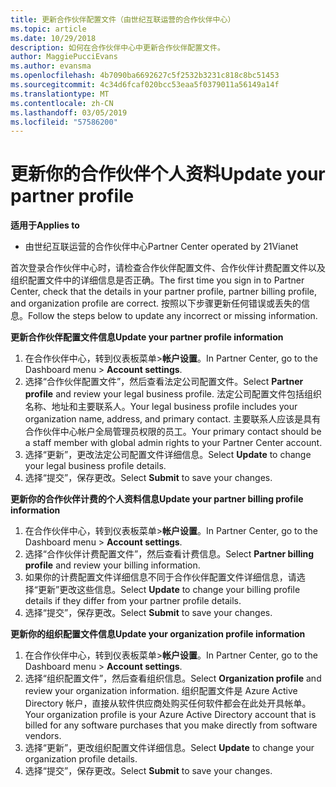 ```yaml
---
title: 更新合作伙伴配置文件（由世纪互联运营的合作伙伴中心）
ms.topic: article
ms.date: 10/29/2018
description: 如何在合作伙伴中心中更新合作伙伴配置文件。
author: MaggiePucciEvans
ms.author: evansma
ms.openlocfilehash: 4b7090ba6692627c5f2532b3231c818c8bc51453
ms.sourcegitcommit: 4c34d6fcaf020bcc53eaa5f0379011a56149a14f
ms.translationtype: MT
ms.contentlocale: zh-CN
ms.lasthandoff: 03/05/2019
ms.locfileid: "57586200"
---
```

# <a name="update-your-partner-profile"></a><span data-ttu-id="071fe-103">更新你的合作伙伴个人资料</span><span class="sxs-lookup"><span data-stu-id="071fe-103">Update your partner profile</span></span>


<span data-ttu-id="071fe-104">**适用于**</span><span class="sxs-lookup"><span data-stu-id="071fe-104">**Applies to**</span></span>

-   <span data-ttu-id="071fe-105">由世纪互联运营的合作伙伴中心</span><span class="sxs-lookup"><span data-stu-id="071fe-105">Partner Center operated by 21Vianet</span></span>


<span data-ttu-id="071fe-106">首次登录合作伙伴中心时，请检查合作伙伴配置文件、合作伙伴计费配置文件以及组织配置文件中的详细信息是否正确。</span><span class="sxs-lookup"><span data-stu-id="071fe-106">The first time you sign in to Partner Center, check that the details in your partner profile, partner billing profile, and organization profile are correct.</span></span> <span data-ttu-id="071fe-107">按照以下步骤更新任何错误或丢失的信息。</span><span class="sxs-lookup"><span data-stu-id="071fe-107">Follow the steps below to update any incorrect or missing information.</span></span>

<span data-ttu-id="071fe-108">**更新合作伙伴配置文件信息**</span><span class="sxs-lookup"><span data-stu-id="071fe-108">**Update your partner profile information**</span></span>

1. <span data-ttu-id="071fe-109">在合作伙伴中心，转到仪表板菜单&gt;**帐户设置**。</span><span class="sxs-lookup"><span data-stu-id="071fe-109">In Partner Center, go to the Dashboard menu &gt; **Account settings**.</span></span>
2. <span data-ttu-id="071fe-110">选择“合作伙伴配置文件”，然后查看法定公司配置文件。</span><span class="sxs-lookup"><span data-stu-id="071fe-110">Select **Partner profile** and review your legal business profile.</span></span> <span data-ttu-id="071fe-111">法定公司配置文件包括组织名称、地址和主要联系人。</span><span class="sxs-lookup"><span data-stu-id="071fe-111">Your legal business profile includes your organization name, address, and primary contact.</span></span> <span data-ttu-id="071fe-112">主要联系人应该是具有合作伙伴中心帐户全局管理员权限的员工。</span><span class="sxs-lookup"><span data-stu-id="071fe-112">Your primary contact should be a staff member with global admin rights to your Partner Center account.</span></span> 
3. <span data-ttu-id="071fe-113">选择“更新”，更改法定公司配置文件详细信息。</span><span class="sxs-lookup"><span data-stu-id="071fe-113">Select **Update** to change your legal business profile details.</span></span>  
4. <span data-ttu-id="071fe-114">选择“提交”，保存更改。</span><span class="sxs-lookup"><span data-stu-id="071fe-114">Select **Submit** to save your changes.</span></span>

<span data-ttu-id="071fe-115">**更新你的合作伙伴计费的个人资料信息**</span><span class="sxs-lookup"><span data-stu-id="071fe-115">**Update your partner billing profile information**</span></span>

1. <span data-ttu-id="071fe-116">在合作伙伴中心，转到仪表板菜单&gt;**帐户设置**。</span><span class="sxs-lookup"><span data-stu-id="071fe-116">In Partner Center, go to the Dashboard menu &gt; **Account settings**.</span></span>
2. <span data-ttu-id="071fe-117">选择“合作伙伴计费配置文件”，然后查看计费信息。</span><span class="sxs-lookup"><span data-stu-id="071fe-117">Select **Partner billing profile** and review your billing information.</span></span> 
3. <span data-ttu-id="071fe-118">如果你的计费配置文件详细信息不同于合作伙伴配置文件详细信息，请选择“更新”更改这些信息。</span><span class="sxs-lookup"><span data-stu-id="071fe-118">Select **Update** to change your billing profile details if they differ from your partner profile details.</span></span>
4. <span data-ttu-id="071fe-119">选择“提交”，保存更改。</span><span class="sxs-lookup"><span data-stu-id="071fe-119">Select **Submit** to save your changes.</span></span>

<span data-ttu-id="071fe-120">**更新你的组织配置文件信息**</span><span class="sxs-lookup"><span data-stu-id="071fe-120">**Update your organization profile information**</span></span>

1. <span data-ttu-id="071fe-121">在合作伙伴中心，转到仪表板菜单&gt;**帐户设置**。</span><span class="sxs-lookup"><span data-stu-id="071fe-121">In Partner Center, go to the Dashboard menu &gt; **Account settings**.</span></span>
2. <span data-ttu-id="071fe-122">选择“组织配置文件”，然后查看组织信息。</span><span class="sxs-lookup"><span data-stu-id="071fe-122">Select **Organization profile** and review your organization information.</span></span> <span data-ttu-id="071fe-123">组织配置文件是 Azure Active Directory 帐户，直接从软件供应商处购买任何软件都会在此处开具帐单。</span><span class="sxs-lookup"><span data-stu-id="071fe-123">Your organization profile is your Azure Active Directory account that is billed for any software purchases that you make directly from software vendors.</span></span>
3. <span data-ttu-id="071fe-124">选择“更新”，更改组织配置文件详细信息。</span><span class="sxs-lookup"><span data-stu-id="071fe-124">Select **Update** to change your organization profile details.</span></span>
4. <span data-ttu-id="071fe-125">选择“提交”，保存更改。</span><span class="sxs-lookup"><span data-stu-id="071fe-125">Select **Submit** to save your changes.</span></span>
